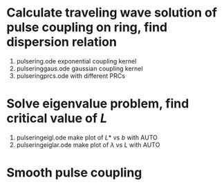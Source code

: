 # Calculate traveling wave solution of pulse coupling on ring, find dispersion relation

1. pulsering.ode
exponential coupling kernel
2. pulseringgaus.ode
gaussian coupling kernel
3. pulseringprcs.ode
with different PRCs

# Solve eigenvalue problem, find critical value of $L$
1. pulseringeigl.ode
make plot of $L*$ vs $b$ with AUTO
2. pulseringeiglar.ode
make plot of $\lambda$ vs $L$ with AUTO


# Smooth pulse coupling
